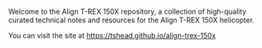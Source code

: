 Welcome to the Align T-REX 150X repository, a collection of high-quality
curated technical notes and resources for the Align T-REX 150X helicopter.

You can visit the site at https://tshead.github.io/align-trex-150x

